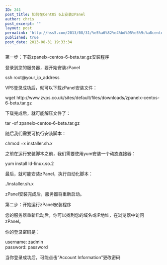```yaml
---
ID: 241
post_title: 如何在CentOS 6上安装zPanel
author: chris
post_excerpt: ""
layout: post
permalink: 'http://hss5.com/2013/08/31/%e5%a6%82%e4%bd%95%e5%9c%a8centos-6%e4%b8%8a%e5%ae%89%e8%a3%85zpanel/'
published: true
post_date: 2013-08-31 19:33:34
---
```

<p>第一步：下载zpanelx-centos-6-beta.tar.gz安装程序 <p>登录到您的服务器，要开始安装zPanel <p>ssh root@your_ip_address <p>VPS登录成功后，就可以下载zPanel安装文件： <p>wget http://www.zvps.co.uk/sites/default/files/downloads/zpanelx-centos-6-beta.tar.gz <p>下载完成后，就可能解压文件了： <p>tar -xf zpanelx-centos-6-beta.tar.gz <p>随后我们需要可执行安装脚本： <p>chmod +x installer.sh.x <p>之前在运行安装脚本之前，我们需要使用yum安装一个动态连接器： <p>yum install ld-linux.so.2 <p>最后，就可能安装zPanel，执行自动化脚本： <p>./installer.sh.x <p>zPanel安装完成后，服务器将重新启动。 <p>第二步：开始运行zPanel安装程序 <p>您的服务器重新启动后，你可以找到您的域名或IP地址，在浏览器中访问zPanel。 <p>你的登录密码是： <p>username: zadmin<br>password: password <p>当你登录成功后，可能点击“Account Information”更改密码</p>